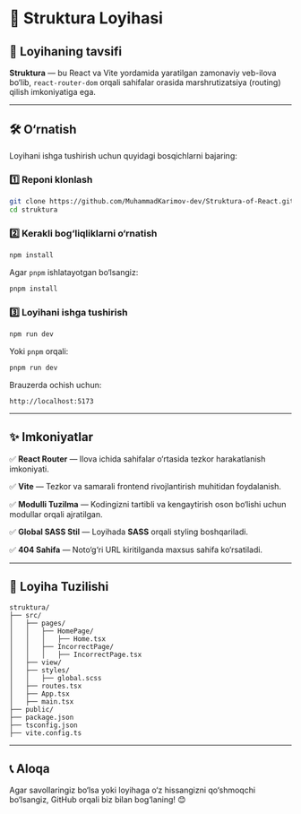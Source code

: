 # 🚀 Struktura Loyihasi

## 📌 Loyihaning tavsifi

**Struktura** — bu React va Vite yordamida yaratilgan zamonaviy veb-ilova bo‘lib, `react-router-dom` orqali sahifalar orasida marshrutizatsiya (routing) qilish imkoniyatiga ega.

---

## 🛠 O‘rnatish

Loyihani ishga tushirish uchun quyidagi bosqichlarni bajaring:

### 1️⃣ Reponi klonlash
```sh
git clone https://github.com/MuhammadKarimov-dev/Struktura-of-React.git
cd struktura
```

### 2️⃣ Kerakli bog‘liqliklarni o‘rnatish
```sh
npm install
```

Agar `pnpm` ishlatayotgan bo‘lsangiz:
```sh
pnpm install
```

### 3️⃣ Loyihani ishga tushirish
```sh
npm run dev
```

Yoki `pnpm` orqali:
```sh
pnpm run dev
```

Brauzerda ochish uchun:
```
http://localhost:5173
```

---

## ✨ Imkoniyatlar

✅ **React Router** — Ilova ichida sahifalar o‘rtasida tezkor harakatlanish imkoniyati.

✅ **Vite** — Tezkor va samarali frontend rivojlantirish muhitidan foydalanish.

✅ **Modulli Tuzilma** — Kodingizni tartibli va kengaytirish oson bo‘lishi uchun modullar orqali ajratilgan.

✅ **Global SASS Stil** — Loyihada **SASS** orqali styling boshqariladi.

✅ **404 Sahifa** — Noto‘g‘ri URL kiritilganda maxsus sahifa ko‘rsatiladi.

---

## 📂 Loyiha Tuzilishi
```
struktura/
├── src/
│   ├── pages/
│   │   ├── HomePage/
│   │   │   ├── Home.tsx
│   │   ├── IncorrectPage/
│   │   │   ├── IncorrectPage.tsx
│   ├── view/
│   ├── styles/
│   │   ├── global.scss
│   ├── routes.tsx
│   ├── App.tsx
│   ├── main.tsx
├── public/
├── package.json
├── tsconfig.json
├── vite.config.ts
```

---

## 📞 Aloqa
Agar savollaringiz bo‘lsa yoki loyihaga o‘z hissangizni qo‘shmoqchi bo‘lsangiz, GitHub orqali biz bilan bog‘laning! 😊

